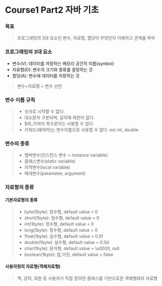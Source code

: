 # Course1 Part2 자바 기초

### 목표
> 프로그래밍의 3대 요소인 변수, 자료형, 할당이 무엇인지 이해하고 관계를 파악
### 프로그래밍의 3대 요소
- 변수(V): 데이터를 저장하는 메모리 공간의 이름(symbol)
- 자료형(D): 변수의 크기와 종류를 결정하는 것
- 할당(A): 변수에 데이터를 저장하는 것

> 변수+자료형 = 변수 선언

### 변수 이름 규칙
>- 숫자로 시작할 수 없다.
>- 대소문자 구분되며, 길이에 제한이 없다.
>- $와_이외의 특수문자는 사용할 수 없다.
>- 키워드(예약어)는 변수이름으로 사용할 수 없다. ex) int, double

### 변수의 종류
>- 멤버변수(인스턴스 변수 = instance variable)
>- 클래스변수(static variable)
>- 지역변수(local variable)
>- 매개변수(parameter, argument)

### 자료형의 종류   
#### 기본자료형의 종류

>- byte(1byte): 정수형, default value = 0
>- short(1byte): 정수형, default value = 0
>- int(1byte): 정수형, default value = 0
>- long(1byte): 정수형, default value = 0
>- float(1byte): 실수형, default value = 0.0f
>- double(1byte): 실수형, default value = 0.0d
>- char(1byte): 문자형, default value = \u0000, null
>- boolean(1byte): 참,거짓, default value = false

#### 사용자정의 자료형(객체자료형)
> 책, 강의, 회원 등 사용자가 직접 정의한 클래스를 기반으로한 객체형태의 자료형

